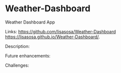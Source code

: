 # Weather-Dashboard
Weather Dashboard App

Links:
https://github.com/lisasosa/Weather-Dashboard
https://lisasosa.github.io/Weather-Dashboard/.

Description:

Future enhancements:

Challenges:


